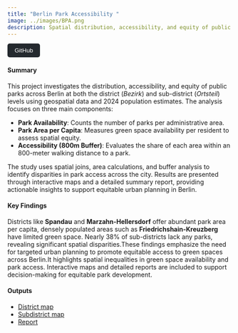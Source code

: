 ```yaml
---
title: "Berlin Park Accessibility "
image: ../images/BPA.png
description: Spatial distribution, accessibility, and equity of public parks across Berlin
---
```

<a href="https://github.com/fyeqaa/berlin-park-accessibility" target="_blank">
  <button style="background-color:#24292e; color:white; padding:8px 16px; border:none; border-radius:5px; cursor:pointer;">
    GitHub
  </button>
</a>


#### Summary

This project investigates the distribution, accessibility, and equity of public parks across Berlin at both the district (*Bezirk*) and sub-district (*Ortsteil*) levels using geospatial data and 2024 population estimates. The analysis focuses on three main components:

- **Park Availability**: Counts the number of parks per administrative area.
- **Park Area per Capita**: Measures green space availability per resident to assess spatial equity.
- **Accessibility (800m Buffer)**: Evaluates the share of each area within an 800-meter walking distance to a park.

The study uses spatial joins, area calculations, and buffer analysis to identify disparities in park access across the city. Results are presented through interactive maps and a detailed summary report, providing actionable insights to support equitable urban planning in Berlin.


####  Key Findings

Districts like **Spandau** and **Marzahn-Hellersdorf** offer abundant park area per capita, densely populated areas such as **Friedrichshain-Kreuzberg** have limited green space. Nearly 38% of sub-districts lack any parks, revealing significant spatial disparities.These findings emphasize the need for targeted urban planning to promote equitable access to green spaces across Berlin.It highlights spatial inequalities in green space availability and park access. Interactive maps and detailed reports are included to support decision-making for equitable park development.


#### Outputs

- [District map](https://fyeqaa.github.io/berlin-park-accessibility/district_park_accessibility_map.html)
- [Subdistrict map ](https://fyeqaa.github.io/berlin-park-accessibility/subdistrict_park_accessibility_map.html)
- [Report](https://github.com/fyeqaa/berlin-park-accessibility/blob/main/Results/report.md)

